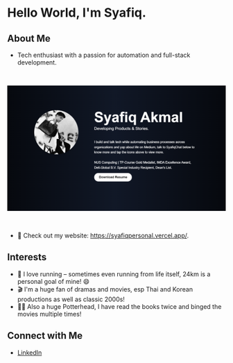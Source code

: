 # Hello World, I'm Syafiq.

## About Me
- Tech enthusiast with a passion for automation and full-stack development.

  <div align="center">
    <br/>
<img src="https://raw.githubusercontent.com/syafiq9326/syafiq9326/main/web.png" 
     alt="description of image" 
     className="w-full h-auto max-w-xs sm:max-w-md md:max-w-lg lg:max-w-xl" />
</div><br/>

- 📝 Check out my website: https://syafiqpersonal.vercel.app/.

## Interests
- 🏃 I love running – sometimes even running from life itself, 24km is a personal goal of mine! 😄
- 🎬 I'm a huge fan of dramas and movies, esp Thai and Korean productions as well as classic 2000s!
- 🧙‍♂️ Also a huge Potterhead, I have read the books twice and binged the movies multiple times!
  

## Connect with Me
- [LinkedIn](https://www.linkedin.com/in/syafiqakmal/)
